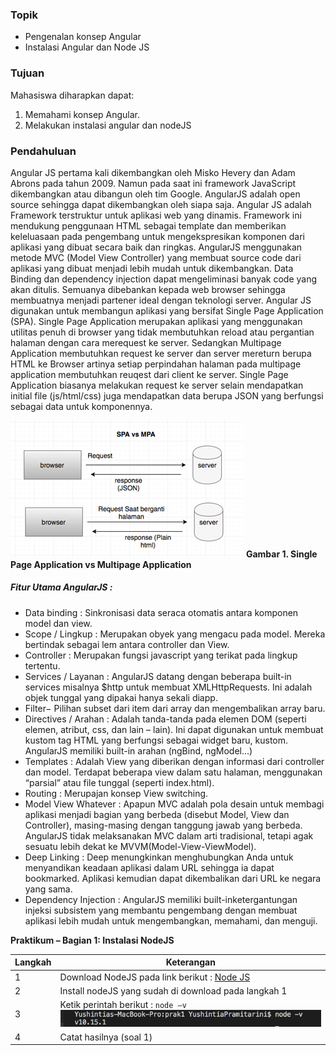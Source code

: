 ### Topik
- Pengenalan konsep Angular
- Instalasi Angular dan Node JS

### Tujuan
Mahasiswa diharapkan dapat:
1.	Memahami konsep Angular.
2.	Melakukan instalasi angular dan nodeJS

### Pendahuluan

Angular JS pertama kali dikembangkan oleh Misko Hevery dan Adam Abrons pada tahun 2009. Namun pada saat ini framework JavaScript dikembangkan atau dibangun oleh tim Google. AngularJS adalah open source sehingga dapat dikembangkan oleh siapa saja. Angular JS adalah Framework terstruktur untuk aplikasi web yang dinamis.
Framework ini mendukung penggunaan HTML sebagai template dan memberikan keleluasaan pada pengembang untuk mengekspresikan komponen dari aplikasi yang dibuat secara baik dan ringkas. AngularJS menggunakan metode MVC (Model View Controller) yang membuat source code dari aplikasi yang dibuat menjadi lebih mudah untuk dikembangkan. Data Binding dan dependency injection dapat mengeliminasi banyak code yang akan ditulis. Semuanya dibebankan kepada web browser sehingga membuatnya menjadi partener ideal dengan teknologi server. Angular JS digunakan untuk membangun aplikasi yang bersifat Single Page Application (SPA). Single Page Application merupakan aplikasi yang menggunakan utilitas penuh di browser yang tidak membutuhkan reload atau pergantian halaman dengan cara merequest ke server. Sedangkan Multipage Application membutuhkan request ke server dan server mereturn berupa HTML ke Browser artinya setiap perpindahan halaman pada multipage application membutuhkan reuqest dari client ke server. Single Page Application biasanya melakukan request ke server selain mendapatkan initial file (js/html/css) juga mendapatkan data berupa JSON yang berfungsi sebagai data untuk komponennya.

![SPA-MPA](images/spa-mpa.png)
**Gambar 1. Single Page Application vs Multipage Application**

##### Fitur Utama AngularJS :
- Data binding :  Sinkronisasi data seraca otomatis antara komponen model dan view.
- Scope / Lingkup : Merupakan obyek yang mengacu pada model. Mereka bertindak sebagai lem antara controller dan View.
- Controller : Merupakan fungsi javascript yang terikat pada lingkup tertentu.
-	Services / Layanan : AngularJS datang dengan beberapa built-in services misalnya $http untuk membuat XMLHttpRequests. Ini adalah objek tunggal yang dipakai hanya sekali diapp.
-	Filter− Pilihan subset dari item dari array dan mengembalikan array baru.
-	Directives / Arahan : Adalah tanda-tanda pada elemen DOM (seperti elemen, atribut, css, dan lain – lain). Ini dapat digunakan untuk membuat kustom tag HTML yang berfungsi sebagai widget baru, kustom. AngularJS memiliki built-in arahan (ngBind, ngModel…)
-	Templates : Adalah View yang diberikan dengan informasi dari controller dan model. Terdapat beberapa view dalam satu halaman, menggunakan “parsial” atau file tunggal (seperti index.html).
-	Routing :  Merupajan konsep View switching.
-	Model View Whatever : Apapun MVC adalah pola desain untuk membagi aplikasi menjadi bagian yang berbeda (disebut Model, View dan Controller), masing-masing dengan tanggung jawab yang berbeda. AngularJS tidak melaksanakan MVC dalam arti tradisional, tetapi agak sesuatu lebih dekat ke MVVM(Model-View-ViewModel).
-	Deep Linking : Deep menungkinkan  menghubungkan Anda untuk menyandikan keadaan aplikasi dalam URL sehingga ia dapat bookmarked. Aplikasi kemudian dapat dikembalikan dari URL ke negara yang sama.
-	Dependency Injection : AngularJS memiliki built-inketergantungan injeksi subsistem yang membantu pengembang dengan membuat aplikasi lebih mudah untuk mengembangkan, memahami, dan menguji.

**Praktikum – Bagian 1: Instalasi NodeJS**

| **Langkah** | Keterangan |
|---|-----|
|1| Download NodeJS pada link berikut : [Node JS](https://nodejs.org/en/) | 
|2| Install nodeJS yang sudah di download pada langkah 1 | 
|3| Ketik perintah berikut : `node –v` ![gambar01](images/01.png) | 
|4| Catat hasilnya (soal 1)  |
